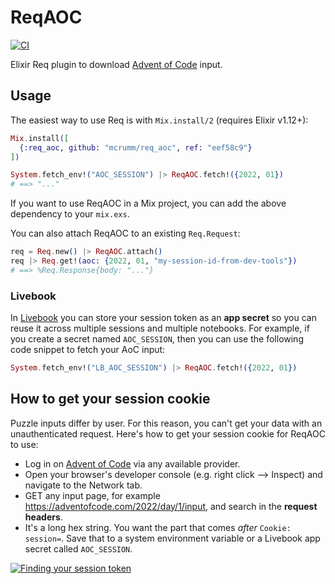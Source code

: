 # ReqAOC

<!-- MDOC -->

[![CI](https://github.com/mcrumm/req_aoc/actions/workflows/ci.yml/badge.svg)](https://github.com/mcrumm/req_aoc/actions/workflows/ci.yml)

Elixir Req plugin to download [Advent of Code][aoc] input.

## Usage

The easiest way to use Req is with `Mix.install/2` (requires Elixir v1.12+):

```elixir
Mix.install([
  {:req_aoc, github: "mcrumm/req_aoc", ref: "eef58c9"}
])

System.fetch_env!("AOC_SESSION") |> ReqAOC.fetch!({2022, 01})
# ==> "..."
```

If you want to use ReqAOC in a Mix project, you can add the above dependency to your `mix.exs`.

You can also attach ReqAOC to an existing `Req.Request`:

```elixir
req = Req.new() |> ReqAOC.attach()
req |> Req.get!(aoc: {2022, 01, "my-session-id-from-dev-tools"})
# ==> %Req.Response{body: "..."}
```

### Livebook

In [Livebook](https://livebook.dev) you can store your session token as an **app secret** so you
can reuse it across multiple sessions and multiple notebooks. For example, if you create a secret
named `AOC_SESSION`, then you can use the following code snippet to fetch your AoC input:

```elixir
System.fetch_env!("LB_AOC_SESSION") |> ReqAOC.fetch!({2022, 01})
```

## How to get your session cookie

Puzzle inputs differ by user. For this reason, you can't get your data with an unauthenticated request. Here's how to get your session cookie for ReqAOC to use:

* Log in on [Advent of Code][aoc] via any available provider.
* Open your browser's developer console (e.g. right click --> Inspect) and navigate to the Network tab.
* GET any input page, for example https://adventofcode.com/2022/day/1/input, and search in the **request headers**.
* It's a long hex string. You want the part that comes _after_ `Cookie: session=`. Save that to a system environment variable or a Livebook app secret called `AOC_SESSION`.

[![Finding your session token](https://cloud.githubusercontent.com/assets/6615374/20862970/0922a4fe-b980-11e6-8f30-5967ca494f5e.png)](https://github.com/wimglenn/advent-of-code-wim/issues/1)

[aoc]: https://adventofcode.com

<!-- MDOC -->
